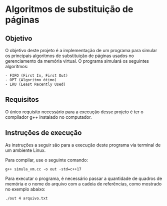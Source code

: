 # Algoritmos de substituição de páginas

## Objetivo

O objetivo deste projeto é a implementação de um programa para simular os principais algoritmos de substituição de páginas usados no gerenciamento da memória virtual. O programa simulará os seguintes algoritmos:

    - FIFO (First In, First Out)
    - OPT (Algoritmo ótimo)
    - LRU (Least Recently Used)

## Requisitos

O único requisito necessário para a execução desse projeto é ter o compilador g++ instalado no computador.

## Instruções de execução

As instruções a seguir são para a execução deste programa via terminal de um ambiente Linux.

Para compilar, use o seguinte comando:

    g++ simula_vm.cc -o out -std=c++17


Para executar o programa, é necessário passar a quantidade de quadros de memória e o nome do arquivo com a cadeia de referências, como mostrado no exemplo abaixo:

    ./out 4 arquivo.txt
